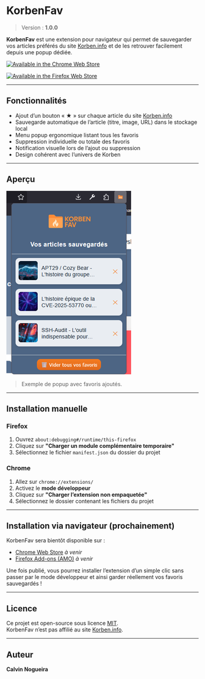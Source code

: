# KorbenFav

> Version : **1.0.0**

**KorbenFav** est une extension pour navigateur qui permet de sauvegarder vos articles préférés du site [Korben.info](https://korben.info) et de les retrouver facilement depuis une popup dédiée.

<a href="https://chromewebstore.google.com/detail/gghjoadknebadlmnnimghfaddjahkaob?utm_source=item-share-cb" rel="nofollow"><img src="https://camo.githubusercontent.com/6ccbbcb67875ceb7d0debb51242a3eb282dc94553cbfdbdaa4a284884ea5b756/68747470733a2f2f646576656c6f7065722e6368726f6d652e636f6d2f7374617469632f646f63732f77656273746f72652f6272616e64696e672f696d6167652f3230367835382d6368726f6d652d7765622d626362383264313562323438362e706e67" alt="Available in the Chrome Web Store" data-canonical-src="https://developer.chrome.com/static/docs/webstore/branding/image/206x58-chrome-web-bcb82d15b2486.png" style="max-width: 100%;"></a>

<a href="https://addons.mozilla.org/fr/firefox/addon/korbenfav/"><img src="https://camo.githubusercontent.com/2d18938356c645c28ffd523ffe43ff8d06049abc82b6b91a965811d8c52aa1f6/68747470733a2f2f626c6f672e6d6f7a696c6c612e6f72672f6164646f6e732f66696c65732f323031352f31312f6765742d7468652d6164646f6e2e706e67" alt="Available in the Firefox Web Store" data-canonical-src="https://blog.mozilla.org/addons/files/2015/11/get-the-addon.png" style="max-width: 100%;"></a>

---

## Fonctionnalités

- Ajout d’un bouton « ★ » sur chaque article du site [Korben.info](https://korben.info)
- Sauvegarde automatique de l’article (titre, image, URL) dans le stockage local
- Menu popup ergonomique listant tous les favoris
- Suppression individuelle ou totale des favoris
- Notification visuelle lors de l’ajout ou suppression
- Design cohérent avec l’univers de Korben

---

## Aperçu

![logo](imgs/menu.png)

> Exemple de popup avec favoris ajoutés.

---

## Installation manuelle

### Firefox

1. Ouvrez `about:debugging#/runtime/this-firefox`
2. Cliquez sur **"Charger un module complémentaire temporaire"**
3. Sélectionnez le fichier `manifest.json` du dossier du projet

### Chrome

1. Allez sur `chrome://extensions/`
2. Activez le **mode développeur**
3. Cliquez sur **"Charger l’extension non empaquetée"**
4. Sélectionnez le dossier contenant les fichiers du projet

---

## Installation via navigateur (prochainement)

KorbenFav sera bientôt disponible sur :

- [Chrome Web Store](https://chrome.google.com/webstore/) *à venir*
- [Firefox Add-ons (AMO)](https://addons.mozilla.org/) *à venir*

Une fois publié, vous pourrez installer l’extension d’un simple clic sans passer par le mode développeur et ainsi garder réellement vos favoris sauvegardés !

---

## Licence

Ce projet est open-source sous licence [MIT](LICENSE).  
KorbenFav n’est pas affilié au site [Korben.info](https://korben.info).

---

## Auteur

**Calvin Nogueira**


